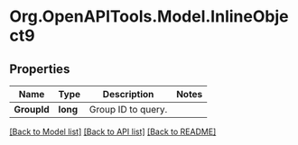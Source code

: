 # Org.OpenAPITools.Model.InlineObject9
## Properties

Name | Type | Description | Notes
------------ | ------------- | ------------- | -------------
**GroupId** | **long** | Group ID to query. | 

[[Back to Model list]](../README.md#documentation-for-models) [[Back to API list]](../README.md#documentation-for-api-endpoints) [[Back to README]](../README.md)

